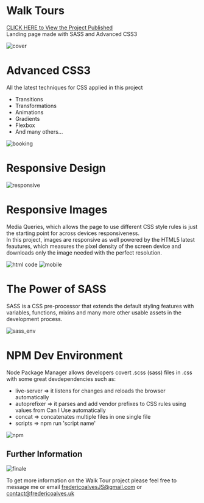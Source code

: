 # Walk Tours
[CLICK HERE to View the Project Published](http://fredericoalves.uk/walktours/) <br>
Landing page made with SASS and Advanced CSS3<br>

![cover](https://user-images.githubusercontent.com/31135848/35185384-8d21e402-fdfb-11e7-86af-a321995d6eb0.png)

# Advanced CSS3
All the latest techniques for CSS applied in this project
  <ul>
    <li>Transitions</li>
    <li>Transformations</li>
    <li>Animations</li>
    <li>Gradients</li>
    <li>Flexbox</li>
    <li>And many others...</li>
  </ul>

![booking](https://user-images.githubusercontent.com/31135848/35185385-8d39fb5a-fdfb-11e7-93c2-608ae585afee.png)

# Responsive Design


![responsive](https://user-images.githubusercontent.com/31135848/35185387-8d83168c-fdfb-11e7-9c95-5a73c3012ca1.png)

# Responsive Images
Media Queries, which allows the page to use different CSS style rules is just the starting point for across devices responsiveness.<br>
In this project, images are responsive as well powered by the HTML5 latest feautures, which measures the pixel density of the screen device and downloads only the image needed with the perfect resolution.<br>

![html code](https://user-images.githubusercontent.com/31135848/35185603-5a2fe7b6-fdff-11e7-997f-c2c7a6675a79.png)
![mobile](https://user-images.githubusercontent.com/31135848/35185386-8d54ef50-fdfb-11e7-905d-f6b53291d261.png)

# The Power of SASS
SASS is a CSS pre-processor that extends the default styling features with variables, functions, mixins and many more other usable assets in the development process.<br>

![sass_env](https://user-images.githubusercontent.com/31135848/35185795-85511378-fe01-11e7-98ea-90016ca2ca2b.png)


# NPM Dev Environment
Node Package Manager allows developers covert .scss (sass) files in .css with some great devdependencies such as:
<ul>
  <li>live-server => it listens for changes and reloads the browser automatically</li>
  <li>autoprefixer => it parses and add vendor prefixes to CSS rules using values from Can I Use automatically</li>
  <li>concat => concatenates multiple files in one single file</li>
  <li>scripts => npm run 'script name'</li>
</ul>

![npm](https://user-images.githubusercontent.com/31135848/35185874-b6c1124a-fe02-11e7-9e81-9206ea374f4c.png)

## Further Information

![finale](https://user-images.githubusercontent.com/31135848/35186001-f6c75668-fe04-11e7-975e-4b3b902c18f4.png)

To get more information on the Walk Tour project please feel free to message me or email fredericoalvesJS@gmail.com or contact@fredericoalves.uk
